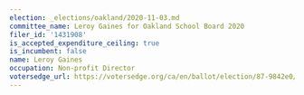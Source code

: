 ```yaml
---
election: _elections/oakland/2020-11-03.md
committee_name: Leroy Gaines for Oakland School Board 2020
filer_id: '1431908'
is_accepted_expenditure_ceiling: true
is_incumbent: false
name: Leroy Gaines
occupation: Non-profit Director
votersedge_url: https://votersedge.org/ca/en/ballot/election/87-9842e0/address/null/zip/94610/contests/contest/21297/candidate/151501?&date=2020-11-03
---
```

